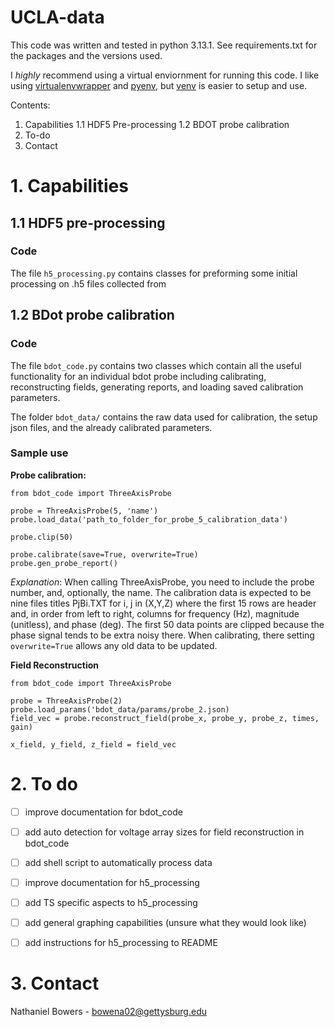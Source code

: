# UCLA-data


This code was written and tested in python 3.13.1. See requirements.txt for the packages and the versions used.

I *highly* recommend using a virtual enviornment for running this code. I like using [virtualenvwrapper](https://virtualenvwrapper.readthedocs.io/en/latest/) and [pyenv](https://github.com/pyenv/pyenv), but [venv](https://docs.python.org/3/library/venv.html) is easier to setup and use.

Contents:
1. Capabilities
   1.1 HDF5 Pre-processing
   1.2 BDOT probe calibration
2. To-do
3. Contact

# 1. Capabilities

## 1.1 HDF5 pre-processing

### Code

The file `h5_processing.py` contains classes for preforming some initial processing on .h5 files collected from 

## 1.2 BDot probe calibration

### Code

The file `bdot_code.py` contains two classes which contain all the useful functionality for an individual bdot probe including calibrating, reconstructing fields, generating reports, and loading saved calibration parameters.

The folder `bdot_data/` contains the raw data used for calibration, the setup json files, and the already calibrated parameters.

### Sample use

**Probe calibration:**
```
from bdot_code import ThreeAxisProbe

probe = ThreeAxisProbe(5, 'name')
probe.load_data('path_to_folder_for_probe_5_calibration_data')

probe.clip(50)

probe.calibrate(save=True, overwrite=True)
probe.gen_probe_report()
```

*Explanation*:
When calling ThreeAxisProbe, you need to include the probe number, and, optionally, the name. The calibration data is expected to be nine files titles PjBi.TXT for i, j in (X,Y,Z) where the first 15 rows are header and, in order from left to right, columns for frequency (Hz), magnitude (unitless), and phase (deg). The first 50 data points are clipped because the phase signal tends to be extra noisy there. When calibrating, there setting `overwrite=True` allows any old data to be updated.

**Field Reconstruction**
```
from bdot_code import ThreeAxisProbe

probe = ThreeAxisProbe(2)
probe.load_params('bdot_data/params/probe_2.json)
field_vec = probe.reconstruct_field(probe_x, probe_y, probe_z, times, gain)

x_field, y_field, z_field = field_vec
```

# 2. To do

- [ ] improve documentation for bdot_code
- [ ] add auto detection for voltage array sizes for field reconstruction in bdot_code
- [ ] add shell script to automatically process data
- [ ] improve documentation for h5_processing
- [ ] add TS specific aspects to h5_processing
- [ ] add general graphing capabilities (unsure what they would look like)
- [ ] add instructions for h5_processing to README


# 3. Contact
Nathaniel Bowers - bowena02@gettysburg.edu

